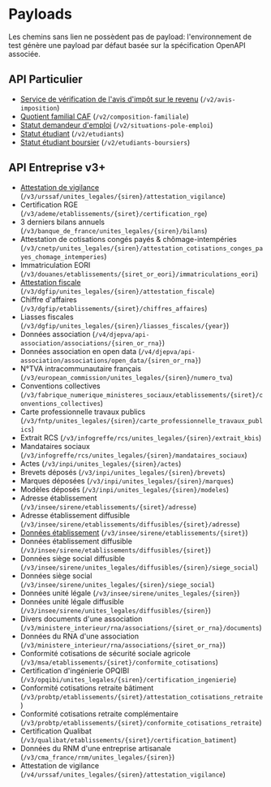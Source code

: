 # Payloads

Les chemins sans lien ne possèdent pas de payload: l'environnement de test
génère une payload par défaut basée sur la spécification OpenAPI associée.

## API Particulier

* [Service de vérification de l'avis d'impôt sur le revenu](api_particulier_v2_dgfip_svair) (`/v2/avis-imposition`)
* [Quotient familial CAF](api_particulier_v2_cnaf_quotient_familial) (`/v2/composition-familiale`)
* [Statut demandeur d'emploi](api_particulier_v2_pole_emploi_statut) (`/v2/situations-pole-emploi`)
* [Statut étudiant](api_particulier_v2_mesri_student_status) (`/v2/etudiants`)
* [Statut étudiant boursier](api_particulier_v2_cnous_student_scholarship) (`/v2/etudiants-boursiers`)

## API Entreprise v3+

* [Attestation de vigilance](api_entreprise_v3_acoss_attestations_sociales) (`/v3/urssaf/unites_legales/{siren}/attestation_vigilance`)
* Certification RGE (`/v3/ademe/etablissements/{siret}/certification_rge`)
* 3 derniers bilans annuels (`/v3/banque_de_france/unites_legales/{siren}/bilans`)
* Attestation de cotisations congés payés & chômage-intempéries (`/v3/cnetp/unites_legales/{siren}/attestation_cotisations_conges_payes_chomage_intemperies`)
* Immatriculation EORI (`/v3/douanes/etablissements/{siret_or_eori}/immatriculations_eori`)
* [Attestation fiscale](api_entreprise_v3_dgfip_attestations_fiscales) (`/v3/dgfip/unites_legales/{siren}/attestation_fiscale`)
* Chiffre d'affaires (`/v3/dgfip/etablissements/{siret}/chiffres_affaires`)
* Liasses fiscales (`/v3/dgfip/unites_legales/{siren}/liasses_fiscales/{year}`)
* Données association (`/v4/djepva/api-association/associations/{siren_or_rna}`)
* Données association en open data (`/v4/djepva/api-association/associations/open_data/{siren_or_rna}`)
* N°TVA intracommunautaire français (`/v3/european_commission/unites_legales/{siren}/numero_tva`)
* Conventions collectives (`/v3/fabrique_numerique_ministeres_sociaux/etablissements/{siret}/conventions_collectives`)
* Carte professionnelle travaux publics (`/v3/fntp/unites_legales/{siren}/carte_professionnelle_travaux_publics`)
* Extrait RCS (`/v3/infogreffe/rcs/unites_legales/{siren}/extrait_kbis`)
* Mandataires sociaux (`/v3/infogreffe/rcs/unites_legales/{siren}/mandataires_sociaux`)
* Actes (`/v3/inpi/unites_legales/{siren}/actes`)
* Brevets déposés (`/v3/inpi/unites_legales/{siren}/brevets`)
* Marques déposées (`/v3/inpi/unites_legales/{siren}/marques`)
* Modèles déposés (`/v3/inpi/unites_legales/{siren}/modeles`)
* Adresse établissement (`/v3/insee/sirene/etablissements/{siret}/adresse`)
* Adresse établissement diffusible (`/v3/insee/sirene/etablissements/diffusibles/{siret}/adresse`)
* [Données établissement](api_entreprise_v3_insee_etablissements) (`/v3/insee/sirene/etablissements/{siret}`)
* Données établissement diffusible (`/v3/insee/sirene/etablissements/diffusibles/{siret}`)
* Données siège social diffusible (`/v3/insee/sirene/unites_legales/diffusibles/{siren}/siege_social`)
* Données siège social (`/v3/insee/sirene/unites_legales/{siren}/siege_social`)
* Données unité légale (`/v3/insee/sirene/unites_legales/{siren}`)
* Données unité légale diffusible (`/v3/insee/sirene/unites_legales/diffusibles/{siren}`)
* Divers documents d'une association (`/v3/ministere_interieur/rna/associations/{siret_or_rna}/documents`)
* Données du RNA d'une association (`/v3/ministere_interieur/rna/associations/{siret_or_rna}`)
* Conformité cotisations de sécurité sociale agricole (`/v3/msa/etablissements/{siret}/conformite_cotisations`)
* Certification d'ingénierie OPQIBI (`/v3/opqibi/unites_legales/{siren}/certification_ingenierie`)
* Conformité cotisations retraite bâtiment (`/v3/probtp/etablissements/{siret}/attestation_cotisations_retraite`)
* Conformité cotisations retraite complémentaire (`/v3/probtp/etablissements/{siret}/conformite_cotisations_retraite`)
* Certification Qualibat (`/v3/qualibat/etablissements/{siret}/certification_batiment`)
* Données du RNM d'une entreprise artisanale (`/v3/cma_france/rnm/unites_legales/{siren}`)
* Attestation de vigilance (`/v4/urssaf/unites_legales/{siren}/attestation_vigilance`)
